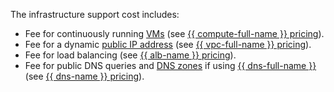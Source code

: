 The infrastructure support cost includes:
* Fee for continuously running [VMs](../../../compute/concepts/vm.md) (see [{{ compute-full-name }} pricing](../../../compute/pricing.md)).
* Fee for a dynamic [public IP address](../../../vpc/concepts/address.md#public-addresses) (see [{{ vpc-full-name }} pricing](../../../vpc/pricing.md)).
* Fee for load balancing (see [{{ alb-name }} pricing](../../../application-load-balancer/pricing.md)).
* Fee for public DNS queries and [DNS zones](../../../dns/concepts/dns-zone.md) if using [{{ dns-full-name }}](../../../dns/) (see [{{ dns-name }} pricing](../../../dns/pricing.md)).
